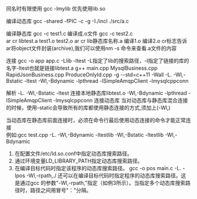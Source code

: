 同名时有限使用
gcc -lmylib 优先使用lib.so

编译动态库
gcc -shared -fPIC -c -g -I./incl  ./src/a.c 

编译静态库
gcc -c test1.c          编译成.o文件
gcc -c test2.c  
ar cr libtest.a test1.o test2.o
ar cr lib静态库名称.a 编译1.o 编译2.o
cr标志告诉ar将object文件封装(archive),我们可以使用nm -s 命令来查看.a文件的内容

连接
gcc -o app app.c -Llib -ltest
-L指定了lib的搜索路径，-l指定了链接的库的名字-ltest也就是链接libtest.a
g++ main.cpp MysqlBusiness.cpp RapidJsonBusiness.cpp ProduceOnlyId.cpp -g --std=c++11 -Wall -L. -Wl,-Bstatic -ltest -Wl,-Bdynamic -lpthread -lSimpleAmqpClient -lmysqlcppconn

解析
-L. -Wl,-Bstatic -ltest 连接本地静态库libtest.o
-Wl,-Bdynamic -lpthread -lSimpleAmqpClient -lmysqlcppconn   连接动态库
当对动态库与静态库混合连接的时候，使用-static会导致所有的库都使用静态连接的方式,须加上(-Wl,)

当动态库在静态库前面连接时，必须在命令行最后使用动态连接的命令才能正常连接  
例如:gcc test.cpp -L. -Wl,-Bdynamic -ltestlib -Wl,-Bstatic -ltestlib  -Wl,-Bdynamic 


1. 在配置文件/etc/ld.so.conf中指定动态库搜索路径。
2. 通过环境变量LD_LIBRARY_PATH指定动态库搜索路径。
3. 在编译目标代码时指定该程序的动态库搜索路径。
    gcc -o pos main.c -L. -lpos -Wl,-rpath,./
还可以在编译目标代码时指定程序的动态库搜索路径。这是通过gcc 的参数"-Wl,-rpath,"指定（如例3所示）。当指定多个动态库搜索路径时，路径之间用冒号"："分隔。